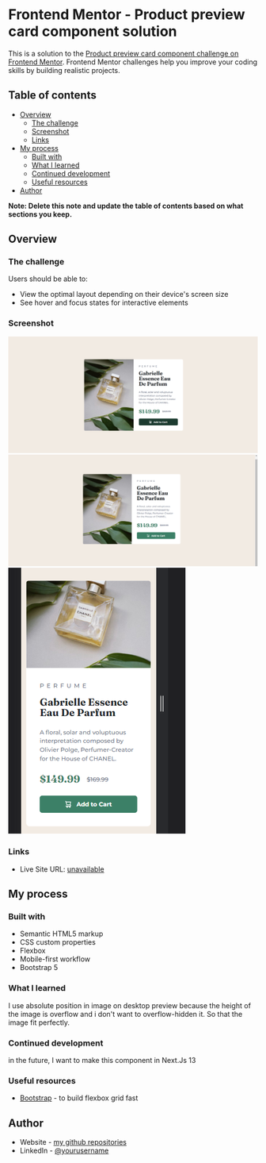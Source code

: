 # Frontend Mentor - Product preview card component solution

This is a solution to the [Product preview card component challenge on Frontend Mentor](https://www.frontendmentor.io/challenges/product-preview-card-component-GO7UmttRfa). Frontend Mentor challenges help you improve your coding skills by building realistic projects. 

## Table of contents

- [Overview](#overview)
  - [The challenge](#the-challenge)
  - [Screenshot](#screenshot)
  - [Links](#links)
- [My process](#my-process)
  - [Built with](#built-with)
  - [What I learned](#what-i-learned)
  - [Continued development](#continued-development)
  - [Useful resources](#useful-resources)
- [Author](#author)

**Note: Delete this note and update the table of contents based on what sections you keep.**

## Overview

### The challenge

Users should be able to:

- View the optimal layout depending on their device's screen size
- See hover and focus states for interactive elements

### Screenshot

![](./screenshot/active.png)
![](./screenshot/normal.png)
![](./screenshot/mobile.png)


### Links

- Live Site URL: [unavailable](https://your-live-site-url.com)

## My process

### Built with

- Semantic HTML5 markup
- CSS custom properties
- Flexbox
- Mobile-first workflow
- Bootstrap 5


### What I learned

I use absolute position in image on desktop preview because the height of the image is overflow and i don't want to overflow-hidden it. So that the image fit perfectly.

### Continued development

in the future, I want to make this component in Next.Js 13

### Useful resources

- [Bootstrap](https://getbootstrap.com/) - to build flexbox grid fast


## Author

- Website - [my github repositories](https://github.com/fiqihalfito)
- LinkedIn - [@yourusername](https://www.linkedin.com/fiqih-alfito/)
